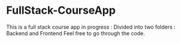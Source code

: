 
# FullStack-CourseApp

This is a full stack course app in progress :
Divided into two folders :   Backend and Frontend
Feel free to go through the code.